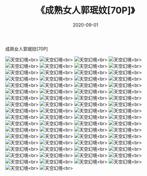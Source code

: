 ﻿---
layout: post
title: 《成熟女人郭珉妏[70P]》
date: 2020-09-01
img: http://photo.orgx.cf/唯美/2019/成熟女人郭珉妏4[35P]/000.jpg
tags: [美女,清纯,唯美]
---

成熟女人郭珉妏[70P]



![天空幻境](http://photo.orgx.cf/唯美/2019/成熟女人郭珉妏4[35P]/001.jpg''天空幻境'')<br>
![天空幻境](http://photo.orgx.cf/唯美/2019/成熟女人郭珉妏4[35P]/002.jpg''天空幻境'')<br>
![天空幻境](http://photo.orgx.cf/唯美/2019/成熟女人郭珉妏4[35P]/003.jpg''天空幻境'')<br>
![天空幻境](http://photo.orgx.cf/唯美/2019/成熟女人郭珉妏4[35P]/004.jpg''天空幻境'')<br>
![天空幻境](http://photo.orgx.cf/唯美/2019/成熟女人郭珉妏4[35P]/005.jpg''天空幻境'')<br>
![天空幻境](http://photo.orgx.cf/唯美/2019/成熟女人郭珉妏4[35P]/006.jpg''天空幻境'')<br>
![天空幻境](http://photo.orgx.cf/唯美/2019/成熟女人郭珉妏4[35P]/007.jpg''天空幻境'')<br>
![天空幻境](http://photo.orgx.cf/唯美/2019/成熟女人郭珉妏4[35P]/008.jpg''天空幻境'')<br>
![天空幻境](http://photo.orgx.cf/唯美/2019/成熟女人郭珉妏4[35P]/009.jpg''天空幻境'')<br>
![天空幻境](http://photo.orgx.cf/唯美/2019/成熟女人郭珉妏4[35P]/010.jpg''天空幻境'')<br>
![天空幻境](http://photo.orgx.cf/唯美/2019/成熟女人郭珉妏4[35P]/011.jpg''天空幻境'')<br>
![天空幻境](http://photo.orgx.cf/唯美/2019/成熟女人郭珉妏4[35P]/012.jpg''天空幻境'')<br>
![天空幻境](http://photo.orgx.cf/唯美/2019/成熟女人郭珉妏4[35P]/013.jpg''天空幻境'')<br>
![天空幻境](http://photo.orgx.cf/唯美/2019/成熟女人郭珉妏4[35P]/014.jpg''天空幻境'')<br>
![天空幻境](http://photo.orgx.cf/唯美/2019/成熟女人郭珉妏4[35P]/015.jpg''天空幻境'')<br>
![天空幻境](http://photo.orgx.cf/唯美/2019/成熟女人郭珉妏4[35P]/016.jpg''天空幻境'')<br>
![天空幻境](http://photo.orgx.cf/唯美/2019/成熟女人郭珉妏4[35P]/017.jpg''天空幻境'')<br>
![天空幻境](http://photo.orgx.cf/唯美/2019/成熟女人郭珉妏4[35P]/018.jpg''天空幻境'')<br>
![天空幻境](http://photo.orgx.cf/唯美/2019/成熟女人郭珉妏4[35P]/019.jpg''天空幻境'')<br>
![天空幻境](http://photo.orgx.cf/唯美/2019/成熟女人郭珉妏4[35P]/020.jpg''天空幻境'')<br>
![天空幻境](http://photo.orgx.cf/唯美/2019/成熟女人郭珉妏4[35P]/021.jpg''天空幻境'')<br>
![天空幻境](http://photo.orgx.cf/唯美/2019/成熟女人郭珉妏4[35P]/022.jpg''天空幻境'')<br>
![天空幻境](http://photo.orgx.cf/唯美/2019/成熟女人郭珉妏4[35P]/023.jpg''天空幻境'')<br>
![天空幻境](http://photo.orgx.cf/唯美/2019/成熟女人郭珉妏4[35P]/024.jpg''天空幻境'')<br>
![天空幻境](http://photo.orgx.cf/唯美/2019/成熟女人郭珉妏4[35P]/025.jpg''天空幻境'')<br>
![天空幻境](http://photo.orgx.cf/唯美/2019/成熟女人郭珉妏4[35P]/026.jpg''天空幻境'')<br>
![天空幻境](http://photo.orgx.cf/唯美/2019/成熟女人郭珉妏4[35P]/027.jpg''天空幻境'')<br>
![天空幻境](http://photo.orgx.cf/唯美/2019/成熟女人郭珉妏4[35P]/028.jpg''天空幻境'')<br>
![天空幻境](http://photo.orgx.cf/唯美/2019/成熟女人郭珉妏4[35P]/029.jpg''天空幻境'')<br>
![天空幻境](http://photo.orgx.cf/唯美/2019/成熟女人郭珉妏4[35P]/030.jpg''天空幻境'')<br>
![天空幻境](http://photo.orgx.cf/唯美/2019/成熟女人郭珉妏4[35P]/031.jpg''天空幻境'')<br>
![天空幻境](http://photo.orgx.cf/唯美/2019/成熟女人郭珉妏4[35P]/032.jpg''天空幻境'')<br>
![天空幻境](http://photo.orgx.cf/唯美/2019/成熟女人郭珉妏4[35P]/033.jpg''天空幻境'')<br>
![天空幻境](http://photo.orgx.cf/唯美/2019/成熟女人郭珉妏4[35P]/034.jpg''天空幻境'')<br>
![天空幻境](http://photo.orgx.cf/唯美/2019/成熟女人郭珉妏4[35P]/035.jpg''天空幻境'')<br>
![天空幻境](http://photo.orgx.cf/唯美/2019/成熟女人郭珉妏5[35P]/001.jpg''天空幻境'')<br>
![天空幻境](http://photo.orgx.cf/唯美/2019/成熟女人郭珉妏5[35P]/002.jpg''天空幻境'')<br>
![天空幻境](http://photo.orgx.cf/唯美/2019/成熟女人郭珉妏5[35P]/003.jpg''天空幻境'')<br>
![天空幻境](http://photo.orgx.cf/唯美/2019/成熟女人郭珉妏5[35P]/004.jpg''天空幻境'')<br>
![天空幻境](http://photo.orgx.cf/唯美/2019/成熟女人郭珉妏5[35P]/005.jpg''天空幻境'')<br>
![天空幻境](http://photo.orgx.cf/唯美/2019/成熟女人郭珉妏5[35P]/006.jpg''天空幻境'')<br>
![天空幻境](http://photo.orgx.cf/唯美/2019/成熟女人郭珉妏5[35P]/007.jpg''天空幻境'')<br>
![天空幻境](http://photo.orgx.cf/唯美/2019/成熟女人郭珉妏5[35P]/008.jpg''天空幻境'')<br>
![天空幻境](http://photo.orgx.cf/唯美/2019/成熟女人郭珉妏5[35P]/009.jpg''天空幻境'')<br>
![天空幻境](http://photo.orgx.cf/唯美/2019/成熟女人郭珉妏5[35P]/010.jpg''天空幻境'')<br>
![天空幻境](http://photo.orgx.cf/唯美/2019/成熟女人郭珉妏5[35P]/011.jpg''天空幻境'')<br>
![天空幻境](http://photo.orgx.cf/唯美/2019/成熟女人郭珉妏5[35P]/012.jpg''天空幻境'')<br>
![天空幻境](http://photo.orgx.cf/唯美/2019/成熟女人郭珉妏5[35P]/013.jpg''天空幻境'')<br>
![天空幻境](http://photo.orgx.cf/唯美/2019/成熟女人郭珉妏5[35P]/014.jpg''天空幻境'')<br>
![天空幻境](http://photo.orgx.cf/唯美/2019/成熟女人郭珉妏5[35P]/015.jpg''天空幻境'')<br>
![天空幻境](http://photo.orgx.cf/唯美/2019/成熟女人郭珉妏5[35P]/016.jpg''天空幻境'')<br>
![天空幻境](http://photo.orgx.cf/唯美/2019/成熟女人郭珉妏5[35P]/017.jpg''天空幻境'')<br>
![天空幻境](http://photo.orgx.cf/唯美/2019/成熟女人郭珉妏5[35P]/018.jpg''天空幻境'')<br>
![天空幻境](http://photo.orgx.cf/唯美/2019/成熟女人郭珉妏5[35P]/019.jpg''天空幻境'')<br>
![天空幻境](http://photo.orgx.cf/唯美/2019/成熟女人郭珉妏5[35P]/020.jpg''天空幻境'')<br>
![天空幻境](http://photo.orgx.cf/唯美/2019/成熟女人郭珉妏5[35P]/021.jpg''天空幻境'')<br>
![天空幻境](http://photo.orgx.cf/唯美/2019/成熟女人郭珉妏5[35P]/022.jpg''天空幻境'')<br>
![天空幻境](http://photo.orgx.cf/唯美/2019/成熟女人郭珉妏5[35P]/023.jpg''天空幻境'')<br>
![天空幻境](http://photo.orgx.cf/唯美/2019/成熟女人郭珉妏5[35P]/024.jpg''天空幻境'')<br>
![天空幻境](http://photo.orgx.cf/唯美/2019/成熟女人郭珉妏5[35P]/025.jpg''天空幻境'')<br>
![天空幻境](http://photo.orgx.cf/唯美/2019/成熟女人郭珉妏5[35P]/026.jpg''天空幻境'')<br>
![天空幻境](http://photo.orgx.cf/唯美/2019/成熟女人郭珉妏5[35P]/027.jpg''天空幻境'')<br>
![天空幻境](http://photo.orgx.cf/唯美/2019/成熟女人郭珉妏5[35P]/028.jpg''天空幻境'')<br>
![天空幻境](http://photo.orgx.cf/唯美/2019/成熟女人郭珉妏5[35P]/029.jpg''天空幻境'')<br>
![天空幻境](http://photo.orgx.cf/唯美/2019/成熟女人郭珉妏5[35P]/030.jpg''天空幻境'')<br>
![天空幻境](http://photo.orgx.cf/唯美/2019/成熟女人郭珉妏5[35P]/031.jpg''天空幻境'')<br>
![天空幻境](http://photo.orgx.cf/唯美/2019/成熟女人郭珉妏5[35P]/032.jpg''天空幻境'')<br>
![天空幻境](http://photo.orgx.cf/唯美/2019/成熟女人郭珉妏5[35P]/033.jpg''天空幻境'')<br>
![天空幻境](http://photo.orgx.cf/唯美/2019/成熟女人郭珉妏5[35P]/034.jpg''天空幻境'')<br>
![天空幻境](http://photo.orgx.cf/唯美/2019/成熟女人郭珉妏5[35P]/035.jpg''天空幻境'')<br>